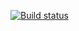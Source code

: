 [![Build status](https://ci.appveyor.com/api/projects/status/384eea745q6d04po/branch/main?svg=true)](https://ci.appveyor.com/project/Evgeniya1998/avto3-3/branch/main)
